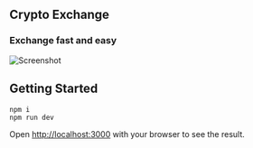 ## Crypto Exchange

### Exchange fast and easy
![Screenshot](https://user-images.githubusercontent.com/95414701/191026741-72e14243-516c-4d4b-84c3-be6d13a46809.png)

## Getting Started

```
npm i
npm run dev
```

Open [http://localhost:3000](http://localhost:3000) with your browser to see the result.

